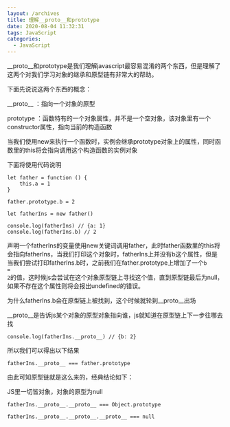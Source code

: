 ```yaml
---
layout: /archives
title: 理解__proto__和prototype
date: 2020-08-04 11:32:31
tags: JavaScript
categories:
  - JavaScript
---
```

\_\_proto\_\_和prototype是我们理解javascript最容易混淆的两个东西，但是理解了这两个对我们学习对象的继承和原型链有非常大的帮助。

下面先说说这两个东西的概念：

\_\_proto\_\_ ：指向一个对象的原型

prototype ：函数特有的一个对象属性，并不是一个空对象，该对象里有一个constructor属性，指向当前的构造函数

当我们使用new来执行一个函数时，实例会继承prototype对象上的属性，同时函数里的this将会指向调用这个构造函数的实例对象

下面将使用代码说明

```
let father = function () {
    this.a = 1
}

father.prototype.b = 2

let fatherIns = new father()

console.log(fatherIns) // {a: 1}
console.log(fatherIns.b) // 2
```

声明一个fatherIns的变量使用new关键词调用father，此时father函数里的this将会指向fatherIns，当我们打印这个对象时，fatherIns上并没有b这个属性，但是当我们尝试打印fatherIns.b时，之前我们在father.prototype上增加了一个<code>b = 2</code>的值，这时候js会尝试在这个对象原型链上寻找这个值，直到原型链最后为null，如果不存在这个属性则将会报出undefined的错误。

为什么fatherIns.b会在原型链上被找到，这个时候就轮到\_\_proto\_\_出场

\_\_proto\_\_是告诉js某个对象的原型对象指向谁，js就知道在原型链上下一步往哪去找

```
console.log(fatherIns.__proto__) // {b: 2}
```

所以我们可以得出以下结果

```
fatherIns.__proto__ === father.prototype
```

由此可知原型链就是这么来的，经典结论如下：

JS里一切皆对象，对象的原型为null

```
fatherIns.__proto__.__proto__ === Object.prototype

fatherIns.__proto__.__proto__.__proto__ === null
```
